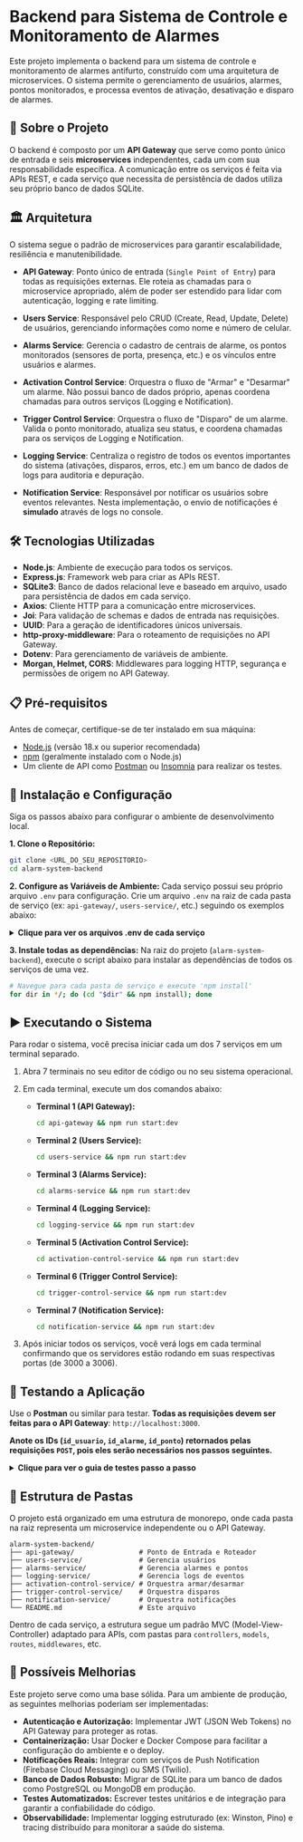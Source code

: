 # Backend para Sistema de Controle e Monitoramento de Alarmes

Este projeto implementa o backend para um sistema de controle e monitoramento de alarmes antifurto, construído com uma arquitetura de microservices. O sistema permite o gerenciamento de usuários, alarmes, pontos monitorados, e processa eventos de ativação, desativação e disparo de alarmes.

## 📖 Sobre o Projeto

O backend é composto por um **API Gateway** que serve como ponto único de entrada e seis **microservices** independentes, cada um com sua responsabilidade específica. A comunicação entre os serviços é feita via APIs REST, e cada serviço que necessita de persistência de dados utiliza seu próprio banco de dados SQLite.

## 🏛️ Arquitetura

O sistema segue o padrão de microservices para garantir escalabilidade, resiliência e manutenibilidade.

-   **API Gateway**: Ponto único de entrada (`Single Point of Entry`) para todas as requisições externas. Ele roteia as chamadas para o microservice apropriado, além de poder ser estendido para lidar com autenticação, logging e rate limiting.

-   **Users Service**: Responsável pelo CRUD (Create, Read, Update, Delete) de usuários, gerenciando informações como nome e número de celular.

-   **Alarms Service**: Gerencia o cadastro de centrais de alarme, os pontos monitorados (sensores de porta, presença, etc.) e os vínculos entre usuários e alarmes.

-   **Activation Control Service**: Orquestra o fluxo de "Armar" e "Desarmar" um alarme. Não possui banco de dados próprio, apenas coordena chamadas para outros serviços (Logging e Notification).

-   **Trigger Control Service**: Orquestra o fluxo de "Disparo" de um alarme. Valida o ponto monitorado, atualiza seu status, e coordena chamadas para os serviços de Logging e Notification.

-   **Logging Service**: Centraliza o registro de todos os eventos importantes do sistema (ativações, disparos, erros, etc.) em um banco de dados de logs para auditoria e depuração.

-   **Notification Service**: Responsável por notificar os usuários sobre eventos relevantes. Nesta implementação, o envio de notificações é **simulado** através de logs no console.

## 🛠️ Tecnologias Utilizadas

-   **Node.js**: Ambiente de execução para todos os serviços.
-   **Express.js**: Framework web para criar as APIs REST.
-   **SQLite3**: Banco de dados relacional leve e baseado em arquivo, usado para persistência de dados em cada serviço.
-   **Axios**: Cliente HTTP para a comunicação entre microservices.
-   **Joi**: Para validação de schemas e dados de entrada nas requisições.
-   **UUID**: Para a geração de identificadores únicos universais.
-   **http-proxy-middleware**: Para o roteamento de requisições no API Gateway.
-   **Dotenv**: Para gerenciamento de variáveis de ambiente.
-   **Morgan, Helmet, CORS**: Middlewares para logging HTTP, segurança e permissões de origem no API Gateway.

## 📋 Pré-requisitos

Antes de começar, certifique-se de ter instalado em sua máquina:
-   [Node.js](https://nodejs.org/) (versão 18.x ou superior recomendada)
-   [npm](https://www.npmjs.com/) (geralmente instalado com o Node.js)
-   Um cliente de API como [Postman](https://www.postman.com/) ou [Insomnia](https://insomnia.rest/) para realizar os testes.

## 🚀 Instalação e Configuração

Siga os passos abaixo para configurar o ambiente de desenvolvimento local.

**1. Clone o Repositório:**
```bash
git clone <URL_DO_SEU_REPOSITORIO>
cd alarm-system-backend
```

**2. Configure as Variáveis de Ambiente:**
Cada serviço possui seu próprio arquivo `.env` para configuração. Crie um arquivo `.env` na raiz de cada pasta de serviço (ex: `api-gateway/`, `users-service/`, etc.) seguindo os exemplos abaixo:

<details>
<summary><strong>Clique para ver os arquivos .env de cada serviço</strong></summary>

-   **`api-gateway/.env`**
    ```env
    PORT=3000
    NODE_ENV=development
    CORS_ORIGIN=http://localhost:3000
    USERS_SERVICE_TARGET=http://localhost:3001
    ALARMS_SERVICE_TARGET=http://localhost:3002
    ACTIVATION_CONTROL_SERVICE_TARGET=http://localhost:3003
    TRIGGER_CONTROL_SERVICE_TARGET=http://localhost:3004
    LOGGING_SERVICE_TARGET=http://localhost:3006
    ```
-   **`users-service/.env`**
    ```env
    PORT=3001
    DATABASE_PATH=./data/usuarios_db.sqlite
    NODE_ENV=development
    ```
-   **`alarms-service/.env`**
    ```env
    PORT=3002
    DATABASE_PATH=./data/alarmes_db.sqlite
    NODE_ENV=development
    USERS_SERVICE_URL=http://localhost:3001
    ```
-   **`logging-service/.env`**
    ```env
    PORT=3006
    DATABASE_PATH=./data/logs_db.sqlite
    NODE_ENV=development
    ```
-   **`activation-control-service/.env`**
    ```env
    PORT=3003
    NODE_ENV=development
    ALARMS_SERVICE_URL=http://localhost:3002
    LOGGING_SERVICE_URL=http://localhost:3006
    NOTIFICATION_SERVICE_URL=http://localhost:3005
    ```
-   **`trigger-control-service/.env`**
    ```env
    PORT=3004
    NODE_ENV=development
    ALARMS_SERVICE_URL=http://localhost:3002
    LOGGING_SERVICE_URL=http://localhost:3006
    NOTIFICATION_SERVICE_URL=http://localhost:3005
    ```
-   **`notification-service/.env`**
    ```env
    PORT=3005
    NODE_ENV=development
    ALARMS_SERVICE_URL=http://localhost:3002
    USERS_SERVICE_URL=http://localhost:3001
    ```

</details>

**3. Instale todas as dependências:**
Na raiz do projeto (`alarm-system-backend`), execute o script abaixo para instalar as dependências de todos os serviços de uma vez.

```bash
# Navegue para cada pasta de serviço e execute 'npm install'
for dir in */; do (cd "$dir" && npm install); done
```

## ▶️ Executando o Sistema

Para rodar o sistema, você precisa iniciar cada um dos 7 serviços em um terminal separado.

1.  Abra 7 terminais no seu editor de código ou no seu sistema operacional.
2.  Em cada terminal, execute um dos comandos abaixo:

    -   **Terminal 1 (API Gateway):**
        ```bash
        cd api-gateway && npm run start:dev
        ```
    -   **Terminal 2 (Users Service):**
        ```bash
        cd users-service && npm run start:dev
        ```
    -   **Terminal 3 (Alarms Service):**
        ```bash
        cd alarms-service && npm run start:dev
        ```
    -   **Terminal 4 (Logging Service):**
        ```bash
        cd logging-service && npm run start:dev
        ```
    -   **Terminal 5 (Activation Control Service):**
        ```bash
        cd activation-control-service && npm run start:dev
        ```
    -   **Terminal 6 (Trigger Control Service):**
        ```bash
        cd trigger-control-service && npm run start:dev
        ```
    -   **Terminal 7 (Notification Service):**
        ```bash
        cd notification-service && npm run start:dev
        ```
3.  Após iniciar todos os serviços, você verá logs em cada terminal confirmando que os servidores estão rodando em suas respectivas portas (de 3000 a 3006).

## 🧪 Testando a Aplicação

Use o **Postman** ou similar para testar. **Todas as requisições devem ser feitas para o API Gateway**: `http://localhost:3000`.

**Anote os IDs (`id_usuario`, `id_alarme`, `id_ponto`) retornados pelas requisições `POST`, pois eles serão necessários nos passos seguintes.**

<details>
<summary><strong>Clique para ver o guia de testes passo a passo</strong></summary>

### Cenário 1: Setup Inicial

1.  **Criar Usuário**
    -   `POST` `http://localhost:3000/api/usuarios`
    -   Body:
        ```json
        { "nome": "Usuário Principal", "numero_celular": "+5511987654321" }
        ```
    -   **Anote o `id_usuario` da resposta.**

2.  **Criar Alarme**
    -   `POST` `http://localhost:3000/api/alarmes`
    -   Body:
        ```json
        { "descricao_local": "Escritório Central" }
        ```
    -   **Anote o `id_alarme` da resposta.**

3.  **Vincular Usuário ao Alarme**
    -   `POST` `http://localhost:3000/api/alarmes/<SEU_ID_DE_ALARME>/usuarios`
    -   Body:
        ```json
        { "id_usuario": "<SEU_ID_DE_USUARIO>", "permissao": "admin" }
        ```

4.  **Criar Ponto Monitorado**
    -   `POST` `http://localhost:3000/api/alarmes/<SEU_ID_DE_ALARME>/pontos`
    -   Body:
        ```json
        { "nome_ponto": "Sensor da Porta Principal" }
        ```
    -   **Anote o `id_ponto` da resposta.**

### Cenário 2: Orquestração de Eventos

1.  **Armar o Alarme**
    -   `POST` `http://localhost:3000/api/activation/<SEU_ID_DE_ALARME>/armar`
    -   Body:
        ```json
        { "id_usuario_acionador": "<SEU_ID_DE_USUARIO>", "metodo": "app_mobile" }
        ```
    -   **Observe os logs** nos terminais dos serviços `activation-control`, `logging` e `notification`. Você deve ver a notificação simulada.

2.  **Disparar o Alarme**
    -   `POST` `http://localhost:3000/api/trigger/<SEU_ID_DE_ALARME>/disparar`
    -   Body:
        ```json
        { "id_ponto": "<SEU_ID_DE_PONTO>", "timestamp_disparo": "2025-06-09T15:00:00Z" }
        ```
    -   **Observe os logs** nos terminais dos serviços `trigger-control`, `alarms`, `logging` e `notification`. Você deve ver a notificação de disparo.

3.  **Desarmar o Alarme**
    -   `POST` `http://localhost:3000/api/alarmes/<SEU_ID_DE_ALARME>/desarmar`
    -   Body:
        ```json
        { "id_usuario_acionador": "<SEU_ID_DE_USUARIO>", "metodo": "app_mobile" }
        ```
    -   **Observe os logs** para o evento de desarmamento.

### Cenário 3: Verificação

1.  **Consultar Logs do Alarme**
    -   `GET` `http://localhost:3000/api/logs?id_alarme=<SEU_ID_DE_ALARME>`
    -   Verifique se os eventos `ARMADO`, `DISPARO` e `DESARMADO` estão na resposta.

2.  **Verificar Status do Ponto**
    -   `GET` `http://localhost:3000/api/alarmes/<SEU_ID_DE_ALARME>/pontos`
    -   Verifique se o ponto monitorado agora possui `"status_ponto": "violado"`.

</details>

## 📁 Estrutura de Pastas
O projeto está organizado em uma estrutura de monorepo, onde cada pasta na raiz representa um microservice independente ou o API Gateway.

```
alarm-system-backend/
├── api-gateway/                # Ponto de Entrada e Roteador
├── users-service/              # Gerencia usuários
├── alarms-service/             # Gerencia alarmes e pontos
├── logging-service/            # Gerencia logs de eventos
├── activation-control-service/ # Orquestra armar/desarmar
├── trigger-control-service/    # Orquestra disparos
├── notification-service/       # Orquestra notificações
└── README.md                   # Este arquivo
```
Dentro de cada serviço, a estrutura segue um padrão MVC (Model-View-Controller) adaptado para APIs, com pastas para `controllers`, `models`, `routes`, `middlewares`, etc.

## 🔮 Possíveis Melhorias

Este projeto serve como uma base sólida. Para um ambiente de produção, as seguintes melhorias poderiam ser implementadas:
-   **Autenticação e Autorização:** Implementar JWT (JSON Web Tokens) no API Gateway para proteger as rotas.
-   **Containerização:** Usar Docker e Docker Compose para facilitar a configuração do ambiente e o deploy.
-   **Notificações Reais:** Integrar com serviços de Push Notification (Firebase Cloud Messaging) ou SMS (Twilio).
-   **Banco de Dados Robusto:** Migrar de SQLite para um banco de dados como PostgreSQL ou MongoDB em produção.
-   **Testes Automatizados:** Escrever testes unitários e de integração para garantir a confiabilidade do código.
-   **Observabilidade:** Implementar logging estruturado (ex: Winston, Pino) e tracing distribuído para monitorar a saúde do sistema.

